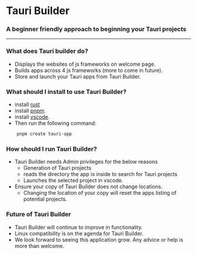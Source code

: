 # Tauri Builder

### A beginner friendly approach to beginning your Tauri projects
---------------------------------------------------------------------

### What does Tauri builder do?

- Displays the websites of js frameworks on welcome page. 
- Builds apps across 4 js frameworks (more to come in future). 
- Store and launch your Tauri apps from Tauri Builder. 

### What should I install to use Tauri Builder? 

- install <a href="https://www.rust-lang.org/learn/get-started">rust</a>
- install <a href="https://pnpm.io/">pnpm</a>. 
- install <a href="https://code.visualstudio.com/Download">vscode</a>.
- Then run the following command:

```sh
    pnpm create tauri-app
```

### How should I run Tauri Builder?

- Tauri Builder needs Admin privileges for the below reasons
  - Generation of Tauri projects
  - reads the directory the app is inside to search for Tauri projects
  - Launches the selected project in vscode. 
- Ensure your copy of Tauri Builder does not change locations. 
  - Changing the location of your copy will reset the apps listing of potential projects. 

### Future of Tauri Builder

- Tauri Builder will continue to improve in functionality.
- Linux compatibility is on the agenda for Tauri Builder.
- We look forward to seeing this application grow. Any advice or help is more than welcome. 

